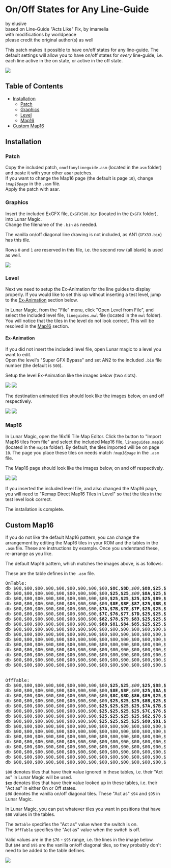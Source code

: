 
# On/Off States for Any Line-Guide #
by elusive  
based on Line-Guide "Acts Like" Fix, by imamelia  
with modifications by worldpeace  
please credit the original author(s) as well

This patch makes it possible to have on/off states for any line-guide. The default settings will allow you to have on/off states for *every* line-guide, i.e. each line active in the on state, or active in the off state.

![](readme/onoffanylineguide.gif)

## Table of Contents ##
+ [Installation](#installation)
  - [Patch](#patch)
  - [Graphics](#graphics)
  - [Level](#level)
  - [Map16](#map16)
+ [Custom Map16](#custom-map16)

## Installation ##

### Patch ###

Copy the included patch, `onoffanylineguide.asm` (located in the `asm` folder) and paste it with your other asar patches.  
If you want to change the Map16 page (the default is page `10`), change *`!map16page`* in the `.asm` file.  
Apply the patch with asar.
			
### Graphics ###

Insert the included ExGFX file, `ExGFX500.bin` (located in the `ExGFX` folder), into Lunar Magic.  
Change the filename of the `.bin` as needed.  

The vanilla on/off diagonal line drawing is not included, as AN1 (`GFX33.bin`) has this tile.

Rows `0` and `1` are reserved in this file, i.e. the second row (all blank) is used as well.

![](readme/an2_8x8.PNG)

### Level ###

Next we need to setup the Ex-Animation for the line guides to display properly. If you would like to set this up without inserting a test level, jump to the [Ex-Animation](#ex-animation) section below.

In Lunar Magic, from the "File" menu, click "Open Level from File", and select the included level file, `lineguides.mwl` file (located in the `mwl` folder).  
You will notice that the tiles in the level do not look correct. This will be resolved in the [Map16](#map16) section.

#### Ex-Animation ####

If you did not insert the included level file, open Lunar magic to a level you want to edit.  
Open the level's "Super GFX Bypass" and set AN2 to the included `.bin` file number (the default is `500`).

Setup the level Ex-Animation like the images below (two slots).

![](readme/level_exan_00.PNG)
![](readme/level_exan_08.PNG)

The destination animated tiles should look like the images below, on and off respectively.

![](readme/exan_on.PNG)
![](readme/exan_off.PNG)


### Map16 ###

In Lunar Magic, open the 16x16 Tile Map Editor. Click the button to "Import Map16 tiles from file" and select the included Map16 file, `linesguides.map16` (located in the `map16` folder). By default, the tiles imported will be on page `10`. The page you place these tiles on needs match *`!map16page`* in the `.asm` file.

The Map16 page should look like the images below, on and off respectively.

![](readme/map16_page_on.PNG)
![](readme/map16_page_off.PNG)

If you inserted the included level file, and also changed the Map16 page, you will need to "Remap Direct Map16 Tiles in Level" so that the tiles in the test level look correct.

The installation is complete.

## Custom Map16 ##

If you do not like the default Map16 pattern, you can change the arrangement by editing the Map16 tiles in your ROM and the tables in the `.asm` file. These are instructions by example. Once you understand these, re-arrange as you like.

The default Map16 pattern, which matches the images above, is as follows:

These are the table defines in the `.asm` file.
<pre>
OnTable:
db $00,$00,$00,$00,$00,$00,$00,$00,$00,<b>$8C</b>,<b>$8D</b>,<i>$00</i>,<b>$88</b>,<b>$25</b>,<b>$91</b>,<b>$90</b> 	; 00-0F 
db $00,$00,$00,$00,$00,$00,$00,$00,$00,<b>$25</b>,<b>$25</b>,<i>$00</i>,<b>$8A</b>,<b>$25</b>,<b>$25</b>,<b>$25</b> 	; 10-1F 
db $00,$00,$00,$00,$00,$00,$00,$00,$00,<b>$25</b>,<b>$25</b>,<b>$25</b>,<b>$25</b>,<b>$89</b>,<b>$93</b>,<b>$25</b> 	; 20-2F 
db $00,$00,$00,$00,$00,$00,$00,$00,$00,<b>$8E</b>,<b>$8F</b>,<b>$87</b>,<b>$25</b>,<b>$8B</b>,<b>$92</b>,<b>$25</b> 	; 30-3F 
db $00,$00,$00,$00,$00,$00,$00,$00,<b>$7A</b>,<b>$7B</b>,<b>$7E</b>,<b>$7F</b>,<b>$25</b>,<b>$25</b>,<b>$25</b>,<b>$25</b> 	; 40-4F 
db $00,$00,$00,$00,$00,$00,$00,$00,<b>$7C</b>,<b>$76</b>,<b>$77</b>,<b>$7D</b>,<b>$25</b>,<b>$25</b>,<b>$25</b>,<b>$25</b> 	; 50-5F 
db $00,$00,$00,$00,$00,$00,$00,$00,<b>$82</b>,<b>$78</b>,<b>$79</b>,<b>$83</b>,<b>$25</b>,<b>$25</b>,<b>$25</b>,<b>$25</b> 	; 60-6F 
db $00,$00,$00,$00,$00,$00,$00,$00,<b>$80</b>,<b>$81</b>,<b>$84</b>,<b>$85</b>,<b>$25</b>,<b>$25</b>,<b>$25</b>,<b>$25</b> 	; 70-7F 
db $00,$00,$00,$00,$00,$00,$00,$00,$00,$00,$00,$00,$00,$00,$00,$00 	; 80-8F 
db $00,$00,$00,$00,$00,$00,$00,$00,$00,$00,$00,$00,$00,$00,$00,$00 	; 90-9F 
db $00,$00,$00,$00,$00,$00,$00,$00,$00,$00,$00,$00,$00,$00,$00,$00 	; A0-AF 
db $00,$00,$00,$00,$00,$00,$00,$00,$00,$00,$00,$00,$00,$00,$00,$00 	; B0-BF 
db $00,$00,$00,$00,$00,$00,$00,$00,$00,$00,$00,$00,$00,$00,$00,$00 	; C0-CF 
db $00,$00,$00,$00,$00,$00,$00,$00,$00,$00,$00,$00,$00,$00,$00,$00 	; D0-DF 
db $00,$00,$00,$00,$00,$00,$00,$00,$00,$00,$00,$00,$00,$00,$00,$00 	; E0-EF 
db $00,$00,$00,$00,$00,$00,$00,$00,$00,$00,$00,$00,$00,$00,$00,$00 	; F0-FF


OffTable:
db $00,$00,$00,$00,$00,$00,$00,$00,$00,<b>$25</b>,<b>$25</b>,<i>$00</i>,<b>$25</b>,<b>$88</b>,<b>$25</b>,<b>$25</b> 	; 00-0F 
db $00,$00,$00,$00,$00,$00,$00,$00,$00,<b>$8E</b>,<b>$8F</b>,<i>$00</i>,<b>$25</b>,<b>$8A</b>,<b>$91</b>,<b>$90</b> 	; 10-1F 
db $00,$00,$00,$00,$00,$00,$00,$00,$00,<b>$8C</b>,<b>$8D</b>,<b>$86</b>,<b>$89</b>,<b>$25</b>,<b>$25</b>,<b>$93</b> 	; 20-2F 
db $00,$00,$00,$00,$00,$00,$00,$00,$00,<b>$25</b>,<b>$25</b>,<b>$25</b>,<b>$8B</b>,<b>$25</b>,<b>$25</b>,<b>$92</b> 	; 30-3F 
db $00,$00,$00,$00,$00,$00,$00,$00,<b>$25</b>,<b>$25</b>,<b>$25</b>,<b>$25</b>,<b>$7A</b>,<b>$7B</b>,<b>$7E</b>,<b>$7F</b> 	; 40-4F 
db $00,$00,$00,$00,$00,$00,$00,$00,<b>$25</b>,<b>$25</b>,<b>$25</b>,<b>$25</b>,<b>$7C</b>,<b>$76</b>,<b>$77</b>,<b>$7D</b> 	; 50-5F 
db $00,$00,$00,$00,$00,$00,$00,$00,<b>$25</b>,<b>$25</b>,<b>$25</b>,<b>$25</b>,<b>$82</b>,<b>$78</b>,<b>$79</b>,<b>$83</b> 	; 60-6F 
db $00,$00,$00,$00,$00,$00,$00,$00,<b>$25</b>,<b>$25</b>,<b>$25</b>,<b>$25</b>,<b>$80</b>,<b>$81</b>,<b>$84</b>,<b>$85</b> 	; 70-7F 
db $00,$00,$00,$00,$00,$00,$00,$00,$00,$00,$00,$00,$00,$00,$00,$00 	; 80-8F 
db $00,$00,$00,$00,$00,$00,$00,$00,$00,$00,$00,$00,$00,$00,$00,$00 	; 90-9F 
db $00,$00,$00,$00,$00,$00,$00,$00,$00,$00,$00,$00,$00,$00,$00,$00 	; A0-AF 
db $00,$00,$00,$00,$00,$00,$00,$00,$00,$00,$00,$00,$00,$00,$00,$00 	; B0-BF 
db $00,$00,$00,$00,$00,$00,$00,$00,$00,$00,$00,$00,$00,$00,$00,$00 	; C0-CF 
db $00,$00,$00,$00,$00,$00,$00,$00,$00,$00,$00,$00,$00,$00,$00,$00 	; D0-DF 
db $00,$00,$00,$00,$00,$00,$00,$00,$00,$00,$00,$00,$00,$00,$00,$00 	; E0-EF 
db $00,$00,$00,$00,$00,$00,$00,$00,$00,$00,$00,$00,$00,$00,$00,$00 	; F0-FF 
</pre>

`$00` denotes tiles that have their value ignored in these tables, i.e. their "Act as" in Lunar Magic will be used.  
**`$xx`** denotes tiles that have their value looked up in these tables, i.e. their "Act as" in either On or Off states.  
*`$00`* denotes the vanilla on/off diagonal tiles. These "Act as" `$94` and `$95` in Lunar Magic.

In Lunar Magic, you can put whatever tiles you want in positions that have <code>$00</code> values in the tables.

The `OnTable` specifies the "Act as" value when the switch is on.  
The `OffTable` specifies the "Act as" value when the switch is off.

Valid values are in the `$76` - `$95` range, i.e. the lines in the image below.  
But `$94` and `$95` are the vanilla on/off diagonal tiles, so they probably don't need to be added to the table defines.

![](readme/map16_page_00.PNG)
